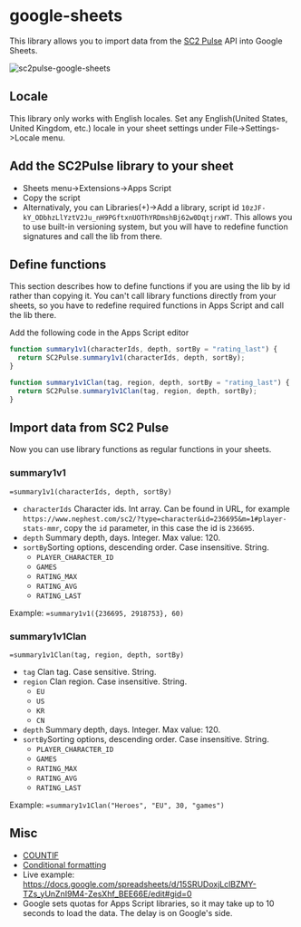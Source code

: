 # google-sheets
This library allows you to import data from the [SC2 Pulse](https://github.com/sc2-pulse/sc2-pulse) API into Google Sheets.

![sc2pulse-google-sheets](https://user-images.githubusercontent.com/63394805/221893541-f78f2cea-978f-450d-ae17-d2b52f916854.png)

## Locale
This library only works with English locales. Set any English(United States, United Kingdom, etc.) locale in your 
sheet settings under File->Settings->Locale menu.

## Add the SC2Pulse library to your sheet
* Sheets menu->Extensions->Apps Script
* Copy the script
* Alternativaly, you can Libraries(+)->Add a library, script id `10zJF-kY_ODbhzLlYztV2Ju_nH9PGftxnUOThYRDmshBj62w0DqtjrxWT`. This allows you to use built-in versioning system, but you will have to redefine function signatures and call the lib from there.

## Define functions
This section describes how to define functions if you are using the lib by id rather than copying it. You can't call library functions directly from your sheets, so you have to redefine required functions in Apps Script and call the lib there.

Add the following code in the Apps Script editor
```js
function summary1v1(characterIds, depth, sortBy = "rating_last") {
  return SC2Pulse.summary1v1(characterIds, depth, sortBy);
}

function summary1v1Clan(tag, region, depth, sortBy = "rating_last") {
  return SC2Pulse.summary1v1Clan(tag, region, depth, sortBy);
}
```

## Import data from SC2 Pulse
Now you can use library functions as regular functions in your sheets.

### summary1v1
`=summary1v1(characterIds, depth, sortBy)`
* `characterIds` Character ids. Int array. Can be found in URL, for example `https://www.nephest.com/sc2/?type=character&id=236695&m=1#player-stats-mmr`, copy the `id` parameter, in this case the id is `236695`.
* `depth` Summary depth, days. Integer. Max value: 120.
* `sortBy`Sorting options, descending order. Case insensitive. String.
    * `PLAYER_CHARACTER_ID`
    * `GAMES`
    * `RATING_MAX`
    * `RATING_AVG`
    * `RATING_LAST`

Example: `=summary1v1({236695, 2918753}, 60)`

### summary1v1Clan
`=summary1v1Clan(tag, region, depth, sortBy)`
* `tag` Clan tag. Case sensitive. String.
* `region` Clan region. Case insensitive. String.
    * `EU`
    * `US`
    * `KR`
    * `CN`
* `depth` Summary depth, days. Integer. Max value: 120.
* `sortBy`Sorting options, descending order. Case insensitive. String.
    * `PLAYER_CHARACTER_ID`
    * `GAMES`
    * `RATING_MAX`
    * `RATING_AVG`
    * `RATING_LAST`

Example: `=summary1v1Clan("Heroes", "EU", 30, "games")`

## Misc
* [COUNTIF](https://support.google.com/docs/answer/3093480)
* [Conditional formatting](https://support.google.com/docs/answer/78413)
* Live example: https://docs.google.com/spreadsheets/d/15SRUDoxjLclBZMY-TZs_yUnZnI9M4-ZesXhf_BEE66E/edit#gid=0
* Google sets quotas for Apps Script libraries, so it may take up to 10 seconds to load the data. The delay is on Google's side.
